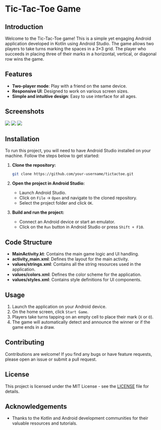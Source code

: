 # Tic-Tac-Toe Game

## Introduction

Welcome to the Tic-Tac-Toe game! This is a simple yet engaging Android application developed in Kotlin using Android Studio. The game allows two players to take turns marking the spaces in a 3×3 grid. The player who succeeds in placing three of their marks in a horizontal, vertical, or diagonal row wins the game.

## Features

- **Two-player mode**: Play with a friend on the same device.
- **Responsive UI**: Designed to work on various screen sizes.
- **Simple and intuitive design**: Easy to use interface for all ages.

## Screenshots

![](./screenshots/1.png)
![](./screenshots/2.png)
![](./screenshots/3.png)

## Installation

To run this project, you will need to have Android Studio installed on your machine. Follow the steps below to get started:

1. **Clone the repository:**

    ```sh
    git clone https://github.com/your-username/tictactoe.git
    ```

2. **Open the project in Android Studio:**

    - Launch Android Studio.
    - Click on `File` -> `Open` and navigate to the cloned repository.
    - Select the project folder and click `OK`.

3. **Build and run the project:**

    - Connect an Android device or start an emulator.
    - Click on the `Run` button in Android Studio or press `Shift + F10`.

## Code Structure

- **MainActivity.kt**: Contains the main game logic and UI handling.
- **activity_main.xml**: Defines the layout for the main activity.
- **values/strings.xml**: Contains all the string resources used in the application.
- **values/colors.xml**: Defines the color scheme for the application.
- **values/styles.xml**: Contains style definitions for UI components.

## Usage

1. Launch the application on your Android device.
2. On the home screen, click `Start Game`.
3. Players take turns tapping on an empty cell to place their mark (`X` or `O`).
4. The game will automatically detect and announce the winner or if the game ends in a draw.

## Contributing

Contributions are welcome! If you find any bugs or have feature requests, please open an issue or submit a pull request.

## License

This project is licensed under the MIT License - see the [LICENSE](LICENSE) file for details.

## Acknowledgements

- Thanks to the Kotlin and Android development communities for their valuable resources and tutorials.

